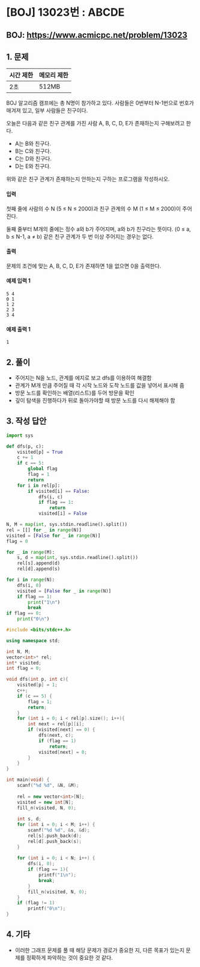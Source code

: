 #  [BOJ] 13023번 : ABCDE

## BOJ: https://www.acmicpc.net/problem/13023

## 1. 문제

|시간 제한| 메모리 제한| 
|:----|:----|
|2초|512MB|


BOJ 알고리즘 캠프에는 총 N명이 참가하고 있다. 사람들은 0번부터 N-1번으로 번호가 매겨져 있고, 일부 사람들은 친구이다.

오늘은 다음과 같은 친구 관계를 가진 사람 A, B, C, D, E가 존재하는지 구해보려고 한다.

- A는 B와 친구다.
- B는 C와 친구다.
- C는 D와 친구다.
- D는 E와 친구다.

위와 같은 친구 관계가 존재하는지 안하는지 구하는 프로그램을 작성하시오.

#### 입력
첫째 줄에 사람의 수 N (5 ≤ N ≤ 2000)과 친구 관계의 수 M (1 ≤ M ≤ 2000)이 주어진다.

둘째 줄부터 M개의 줄에는 정수 a와 b가 주어지며, a와 b가 친구라는 뜻이다. (0 ≤ a, b ≤ N-1, a ≠ b) 같은 친구 관계가 두 번 이상 주어지는 경우는 없다.
#### 출력
문제의 조건에 맞는 A, B, C, D, E가 존재하면 1을 없으면 0을 출력한다.
#### 예제 입력 1
```
5 4
0 1
1 2
2 3
3 4
```
#### 예제 출력 1
```
1
```
## 2. 풀이
- 주어지는 N을 노드, 관계를 에지로 보고 dfs를 이용하여 해결함
- 관계가 M개 만큼 주어질 때 각 시작 노드와 도착 노드를 값을 넣어서 표시해 줌
- 방문 노드를 확인하는 배열(리스트)를 두어 방문을 확인
- 깊이 탐색을 진행하다가 뒤로 돌아가야할 때 방문 노드를 다시 해제해야 함

## 3. 작성 답안
```python
import sys

def dfs(p, c):
	visited[p] = True
	c += 1
	if c == 5:
		global flag
		flag = 1
		return
	for i in rel[p]:
		if visited[i] == False:
			dfs(i, c)
			if flag == 1:
				return
			visited[i] = False

N, M = map(int, sys.stdin.readline().split())
rel = [[] for _ in range(N)]
visited = [False for _ in range(N)]
flag = 0

for _ in range(M):
	s, d = map(int, sys.stdin.readline().split())
	rel[s].append(d)
	rel[d].append(s)	

for i in range(N):
	dfs(i, 0)
	visited = [False for _ in range(N)]
	if flag == 1:
		print("1\n")
		break
if flag == 0:
	print("0\n")
```
```cpp
#include <bits/stdc++.h>

using namespace std;

int N, M;
vector<int>* rel;
int* visited;
int flag = 0;

void dfs(int p, int c){
	visited[p] = 1;
	c++;
	if (c == 5) {
		flag = 1;
		return;
	}
	for (int i = 0; i < rel[p].size(); i++){
		int next = rel[p][i];
		if (visited[next] == 0) {
			dfs(next, c);
			if (flag == 1)
				return;
			visited[next] = 0;
		}
	}
}

int main(void) {
	scanf("%d %d", &N, &M);
	
	rel = new vector<int>[N];
	visited = new int[N];
	fill_n(visited, N, 0);
	
	int s, d;
	for (int i = 0; i < M; i++) {
		scanf("%d %d", &s, &d);
		rel[s].push_back(d);
		rel[d].push_back(s);
	}
	
	for (int i = 0; i < N; i++) {
		dfs(i, 0);
		if (flag == 1){
			printf("1\n");
			break;
		}
		fill_n(visited, N, 0);
	}
	if (flag != 1)
		printf("0\n");
}
```
## 4. 기타
- 이러한 그래프 문제를 풀 때 해당 문제가 경로가 중요한 지, 다른 목표가 있는지 문제를 정확하게 파악하는 것이 중요한 것 같다.
